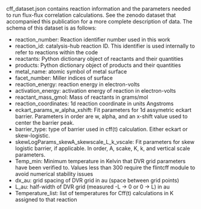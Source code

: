 cff_dataset.json contains reaction information and the parameters needed to run flux-flux correlation calculations. See the zenodo dataset that accompanied this publication for a more complete description of data. The schema of this dataset is as follows:

- reaction_number: Reaction identifier number used in this work
- reaction_id: catalysis-hub reaction ID. This identifier is used internally to refer to reactions within the code
- reactants: Python dictionary object of reactants and their quantities
- products: Python dictionary object of products and their quantities
- metal_name: atomic symbol of metal surface
- facet_number: Miller indices of surface
- reaction_energy: reaction energy in electron-volts
- activation_energy: activation energy of reaction in electron-volts
- reactant_mass_gmol: Mass of reactants in grams/mol
- reaction_coordinates: 1d reaction coordinate in units Angstroms
- eckart_params_w_alpha_xshift: Fit parameters for 1d assymetric eckart barrier. Parameters in order are w, alpha, and an x-shift value used to center the barrier peak.
- barrier_type: type of barrier used in cff(t) calculation. Either eckart or skew-logistic.
- skewLogParams_skewA_skewscale_L_k_vscale: Fit parameters for skew logistic barrier, if applicable. In order, A, scake, K, k, and vertical scale parameters.
- Temp_min: Minimum temperature in Kelvin that DVR grid parameters have been verified to. Values less than 300 require the flintcff module to avoid numerical stability issues
- dx_au: grid spacing of DVR grid in au (space between grid points)
- L_au: half-width of DVR grid (measured -L -> 0 or 0 -> L) in au
- Temperature_list: list of temperatures for Cff(t) calculations in K assigned to that reaction 
